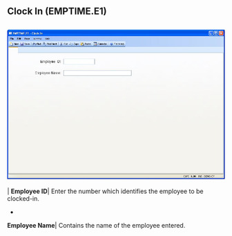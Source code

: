 ## Clock In (EMPTIME.E1)
<PageHeader />

##

![](./EMPTIME-E1-1.jpg)

| **Employee ID**|  Enter the number which identifies the employee to be
clocked-in.

-  
**Employee Name**|  Contains the name of the employee entered.


<badge text= "Version 8.10.57 " vertical="middle" />

<PageFooter />
